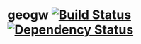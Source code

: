 # geogw [![Build Status](https://secure.travis-ci.org/jdesboeufs/geogw.svg)](http://travis-ci.org/jdesboeufs/geogw) [![Dependency Status](https://david-dm.org/jdesboeufs/geogw.svg)](https://david-dm.org/jdesboeufs/geogw)
